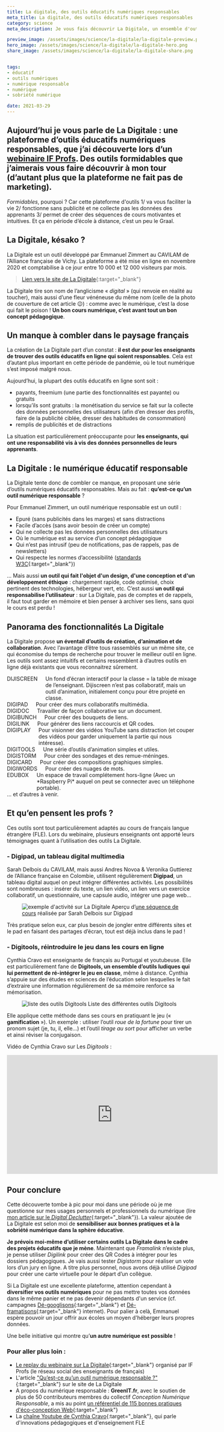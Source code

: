 ```yaml
---
title: La digitale, des outils éducatifs numériques responsables
meta_title: La digitale, des outils éducatifs numériques responsables 
category: science
meta_description: Je vous fais découvrir La Digitale, un ensemble d'outils éducatifs numériques responsables, qui ne collectent pas les données personnelles de leurs apprenants.

preview_image: /assets/images/science/la-digitale/la-digitale-preview.png
hero_image: /assets/images/science/la-digitale/la-digitale-hero.png
share_image: /assets/images/science/la-digitale/la-digitale-share.png


tags:
- éducatif
- outils numériques
- numérique responsable
- numérique
- sobriété numérique

date: 2021-03-29
---
```


<h2 class="is-chapo">Aujourd’hui je vous parle de La Digitale : une plateforme d’outils éducatifs numériques responsables, que j’ai découverte lors d’un <a href="https://www.youtube.com/watch?v=iC4TJ0ZkcMc&list=PLb4jEzkCnMUmjjqGVgwD9I_csnL2zsu-X&index=3" target="_blank">webinaire IF Profs</a>. Des outils formidables que j’aimerais vous faire découvrir à mon tour (d’autant plus que la plateforme ne fait pas de marketing).
</h2>

*Formidables*, pourquoi ? Car cette plateforme d'outils 1/ va vous faciliter la vie 2/ fonctionne sans publicité et ne collecte pas les données des apprenants 3/ permet de créer des séquences de cours motivantes et intuitives. Et ça en période d’école à distance, c’est un peu le Graal. 

## La Digitale, késako ? 

La Digitale est un outil développé par Emmanuel Zimmert au CAVILAM de l’Alliance française de Vichy. La plateforme a été mise en ligne en novembre 2020 et comptabilise à ce jour entre 10 000 et 12 000 visiteurs par mois. 

> [Lien vers le site de La Digitale](https://ladigitale.dev/){:target="_blank"} 

La Digitale tire son nom de l’anglicisme « *digital* » (qui renvoie en réalité au toucher), mais aussi d’une fleur vénéneuse du même nom (celle de la photo de couverture de cet article 😉) : comme avec le numérique, c’est la dose qui fait le poison ! **Un bon cours numérique, c’est avant tout un bon concept pédagogique**. 

## Un manque à combler dans le paysage français

La création de La Digitale part d’un constat : **il est dur pour les enseignants de trouver des outils éducatifs en ligne qui soient responsables**. Cela est d’autant plus important en cette période de pandémie, où le tout numérique s’est imposé malgré nous.  

Aujourd’hui, la plupart des outils éducatifs en ligne sont soit :
- payants, freemium (une partie des fonctionnalités est payante) ou gratuits
- lorsqu’ils sont gratuits : la monétisation du service se fait sur la collecte des données personnelles des utilisateurs (afin d’en dresser des profils, faire de la publicité ciblée, dresser des habitudes de consommation)
- remplis de publicités et de distractions

La situation est particulièrement préoccupante pour **les enseignants, qui ont une responsabilité vis à vis des données personnelles de leurs apprenants**. 

## La Digitale : le numérique éducatif responsable

La Digitale tente donc de combler ce manque, en proposant une série d’outils numériques éducatifs responsables. Mais au fait : **qu’est-ce qu’un outil numérique responsable** ?

Pour Emmanuel Zimmert, un outil numérique responsable est un outil :
- Epuré (sans publicités dans les marges) et sans distractions
- Facile d’accès (sans avoir besoin de créer un compte)
- Qui ne collecte pas les données personnelles des utilisateurs 
- Où le numérique est au service d’un concept pédagogique 
- Qui n’est pas intrusif (peu de notifications, pas de rappels, pas de newsletters)
- Qui respecte les normes d’accessibilité ([standards W3C](https://www.w3.org/WAI/videos/standards-and-benefits/fr){:target="_blank"})

… Mais aussi **un outil qui fait l'objet d'un design, d'une conception et d'un développement éthique** : chargement rapide, code optimisé, choix pertinent des technologies, hébergeur vert, etc. C’est aussi **un outil qui responsabilise l’utilisateur** : sur La Digitale, pas de comptes et de rappels, il faut tout garder en mémoire et bien penser à archiver ses liens, sans quoi le cours est perdu !

## Panorama des fonctionnalités La Digitale

La Digitale propose **un éventail d’outils de création, d’animation et de collaboration**. Avec l’avantage d’être tous rassemblés sur un même site, ce qui économise du temps de recherche pour trouver le meilleur outil en ligne. Les outils sont assez intuitifs et certains ressemblent à d’autres outils en ligne déjà existants que vous reconnaitrez sûrement. 

<div>
  <div class="columns is-centered is-vcentered">
    <span
      class="column is-one-fifth has-text-weight-semibold has-text-centered has-text-left-tablet"
      >DIJISCREEN</span
    >
    <span class="column has-text-centered has-text-left-tablet"
      >Un fond d’écran interactif pour la classe = la table de mixage de
      l’enseignant. Dijiscreen n’est pas collaboratif, mais un outil
      d’animation, initialement conçu pour être projeté en classe.</span
    >
  </div>
  <div class="columns is-centered is-vcentered">
    <span
      class="column is-one-fifth has-text-weight-semibold has-text-centered has-text-left-tablet"
      >DIGIPAD</span
    >
    <span class="column has-text-centered has-text-left-tablet"
      >Pour créer des murs collaboratifs multimédia.</span
    >
  </div>
  <div class="columns is-centered is-vcentered">
    <span
      class="column is-one-fifth has-text-weight-semibold has-text-centered has-text-left-tablet"
      >DIGIDOC</span
    >
    <span class="column has-text-centered has-text-left-tablet"
      >Travailler de façon collaborative sur un document.</span
    >
  </div>
  <div class="columns is-centered is-vcentered">
    <span
      class="column is-one-fifth has-text-weight-semibold has-text-centered has-text-left-tablet"
      >DIGIBUNCH</span
    >
    <span class="column has-text-centered has-text-left-tablet"
      >Pour créer des bouquets de liens.</span
    >
  </div>
  <div class="columns is-centered is-vcentered">
    <span
      class="column is-one-fifth has-text-weight-semibold has-text-centered has-text-left-tablet"
      >DIGILINK</span
    >
    <span class="column has-text-centered has-text-left-tablet"
      >Pour générer des liens raccourcis et QR codes.</span
    >
  </div>
  <div class="columns is-centered is-vcentered">
    <span
      class="column is-one-fifth has-text-weight-semibold has-text-centered has-text-left-tablet"
      >DIGIPLAY</span
    >
    <span class="column has-text-centered has-text-left-tablet"
      >Pour visionner des vidéos YouTube sans distraction (et couper des vidéos
      pour garder uniquement la partie qui nous intéresse).</span
    >
  </div>
  <div class="columns is-centered is-vcentered">
    <span
      class="column is-one-fifth has-text-weight-semibold has-text-centered has-text-left-tablet"
      >DIGITOOLS</span
    ><span class="column has-text-centered has-text-left-tablet"
      >Une série d’outils d’animation simples et utiles.</span
    >
  </div>
  <div class="columns is-centered is-vcentered">
    <span
      class="column is-one-fifth has-text-weight-semibold has-text-centered has-text-left-tablet"
      >DIGISTORM</span
    ><span class="column has-text-centered has-text-left-tablet"
      >Pour créer des sondages et des remue-méninges.</span
    >
  </div>
  <div class="columns is-centered is-vcentered">
    <span
      class="column is-one-fifth has-text-weight-semibold has-text-centered has-text-left-tablet"
      >DIGICARD</span
    ><span class="column has-text-centered has-text-left-tablet"
      >Pour créer des compositions graphiques simples.</span
    >
  </div>
  <div class="columns is-centered is-vcentered">
    <span
      class="column is-one-fifth has-text-weight-semibold has-text-centered has-text-left-tablet"
      >DIGIWORDS</span
    ><span class="column has-text-centered has-text-left-tablet"
      >Pour créer des nuages de mots.</span
    >
  </div>
  <div class="columns is-centered is-vcentered">
    <span
      class="column is-one-fifth has-text-weight-semibold has-text-centered has-text-left-tablet"
      >EDUBOX</span
    ><span class="column has-text-centered has-text-left-tablet"
      >Un espace de travail complétement hors-ligne (Avec un *Raspberry Pi*
      auquel on peut se connecter avec un téléphone portable).</span
    >
  </div>
  <div class="columns is-centered is-vcentered">
    <span class="column has-text-centered has-text-left-tablet"
      >… et d’autres à venir.</span
    >
  </div>
</div>

## Et qu’en pensent les profs ?

Ces outils sont tout particulièrement adaptés au cours de français langue étrangère (FLE). Lors du webinaire, plusieurs enseignants ont apporté leurs témoignages quant à l’utilisation des outils La Digitale.

### - Digipad, un tableau digital multimedia

Sarah Delbois du CAVILAM, mais aussi Andres Novoa & Veronika Guttierez de l’Alliance française en Colombie, utilisent régulièrement **Digipad**, un tableau digital auquel on peut intégrer différentes activités. Les possibilités sont nombreuses : insérer du texte, un lien vidéo, un lien vers un exercice collaboratif, un questionnaire, une capsule audio, intégrer une page web… 

<figure class="image">
    <img src="/assets/images/science/la-digitale/la-digitale-2.png" alt="exemple d'activité sur La Digitale">
    <span class="is-credits">Aperçu d’<a href="https://digipad.app/p/398/98bd9134ba67b">une séquence de cours</a> réalisée par Sarah Delbois sur Digipad</span>
</figure>

Très pratique selon eux, car plus besoin de jongler entre différents sites et le pad en faisant des partages d’écran, tout est déjà inclus dans le pad ! 
 
### - Digitools, réintroduire le jeu dans les cours en ligne

Cynthia Cravo est enseignante de français au Portugal et youtubeuse. Elle est particulièrement fane de **Digitools, un ensemble d’outils ludiques qui lui permettent de ré-intégrer le jeu en classe**, même à distance. Cynthia s’appuie sur des études en sciences de l’éducation selon lesquelles le fait d’extraire une information régulièrement de sa mémoire renforce sa mémorisation. 

<figure class="image">
    <img src="/assets/images/science/la-digitale/la-digitale-3.png" alt="liste des outils Digitools">
    <span class="is-credits">Liste des différentes outils Digitools</span>
</figure>

Elle applique cette méthode dans ses cours en pratiquant le jeu (« **gamification** »). Un exemple : utiliser l’outil *roue de la fortune* pour tirer un pronom sujet (je, tu, il, elle…) et l’outil *tirage au sort* pour afficher un verbe et ainsi réviser la conjugaison.
 
Vidéo de Cynthia Cravo sur Les *Digitools* : 

<div class="is-responsive-video">
<iframe width="560" height="315" src="https://www.youtube.com/embed/CkqYX3Lboa4" title="YouTube video player" frameborder="0" allow="accelerometer; autoplay; clipboard-write; encrypted-media; gyroscope; picture-in-picture" allowfullscreen></iframe>
</div>

## Pour conclure

Cette découverte tombe à pic pour moi dans une période où je me questionne sur mes usages personnels et professionnels du numérique (lire [mon article sur le *Digital Declutter*](http://www.socio-jam.com/blog/2021/02/digital-declutter.html){:target="_blank"}). La valeur ajoutée de La Digitale est selon moi de **sensibiliser aux bonnes pratiques et à la sobriété numérique dans la sphère éducative**. 

**Je prévois moi-même d’utiliser certains outils La Digitale dans le cadre des projets éducatifs que je mène**. Maintenant que *Framalink* n’existe plus, je pense utiliser *Digilink* pour créer des QR Codes à intégrer pour les dossiers pédagogiques. Je vais aussi tester *Digistorm* pour réaliser un vote lors d’un jury en ligne. A titre plus personnel, nous avons déjà utilisé *Digipad* pour créer une carte virtuelle pour le départ d’un collègue. 

Si La Digitale est une excellente plateforme, attention cependant à **diversifier vos outils numériques** pour ne pas mettre toutes vos données dans le même panier et ne pas devenir dépendants d'un service (cf. campagnes
[Dé-googlisons](https://degooglisons-internet.org/fr/){:target="_blank"} et [Dé-framatisons](https://framablog.org/2020/03/03/10-bonnes-raisons-de-fermer-certains-services-framasoft-la-5e-est-un-peu-bizarre/){:target="_blank"} internet). Pour palier à celà, Emmanuel espère pouvoir un jour offrir aux écoles un moyen d'héberger leurs propres données.

Une belle initiative qui montre qu’**un autre numérique est possible** !


### Pour aller plus loin :

- [Le replay du webinaire sur La Digitale](https://www.youtube.com/watch?v=iC4TJ0ZkcMc&list=PLb4jEzkCnMUmjjqGVgwD9I_csnL2zsu-X&index=3){:target="_blank"} organisé par IF Profs (le réseau social des enseignants de français)
- L'article ["Qu’est-ce qu’un outil numérique responsable ?"]( https://ladigitale.dev/blog/un-outil-numerique-educatif-responsable-c-est-quoi){:target="_blank"} sur le site de La Digitale
- A propos du numérique responsable : **GreenIT.fr**, avec le soutien de plus de 50 contributeurs membres du collectif *Conception Numérique Responsable*, a mis au point [un référentiel de 115 bonnes pratiques d'éco-conception Web](https://collectif.greenit.fr/ecoconception-web/){:target="_blank"}
-	La [chaîne Youtube de Cynthia Cravo](https://www.youtube.com/channel/UCAcdy3ZqRDM71a_xfedT5hQ){:target="_blank"}, qui parle d'innovations pédagogiques et d'enseignement FLE 
